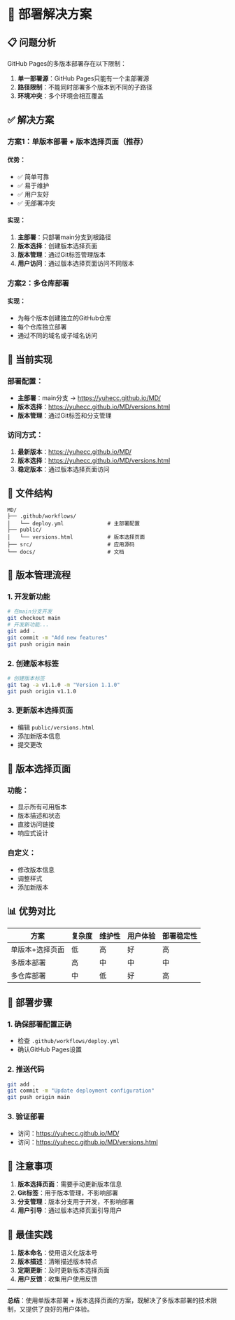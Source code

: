 # 🚀 部署解决方案

## 📋 问题分析

GitHub Pages的多版本部署存在以下限制：
1. **单一部署源**：GitHub Pages只能有一个主部署源
2. **路径限制**：不能同时部署多个版本到不同的子路径
3. **环境冲突**：多个环境会相互覆盖

## ✅ 解决方案

### 方案1：单版本部署 + 版本选择页面（推荐）

#### 优势：
- ✅ 简单可靠
- ✅ 易于维护
- ✅ 用户友好
- ✅ 无部署冲突

#### 实现：
1. **主部署**：只部署main分支到根路径
2. **版本选择**：创建版本选择页面
3. **版本管理**：通过Git标签管理版本
4. **用户访问**：通过版本选择页面访问不同版本

### 方案2：多仓库部署

#### 实现：
- 为每个版本创建独立的GitHub仓库
- 每个仓库独立部署
- 通过不同的域名或子域名访问

## 🎯 当前实现

### 部署配置：
- **主部署**：main分支 → https://yuhecc.github.io/MD/
- **版本选择**：https://yuhecc.github.io/MD/versions.html
- **版本管理**：通过Git标签和分支管理

### 访问方式：
1. **最新版本**：https://yuhecc.github.io/MD/
2. **版本选择**：https://yuhecc.github.io/MD/versions.html
3. **稳定版本**：通过版本选择页面访问

## 📁 文件结构

```
MD/
├── .github/workflows/
│   └── deploy.yml              # 主部署配置
├── public/
│   └── versions.html           # 版本选择页面
├── src/                        # 应用源码
└── docs/                       # 文档
```

## 🔄 版本管理流程

### 1. 开发新功能
```bash
# 在main分支开发
git checkout main
# 开发新功能...
git add .
git commit -m "Add new features"
git push origin main
```

### 2. 创建版本标签
```bash
# 创建版本标签
git tag -a v1.1.0 -m "Version 1.1.0"
git push origin v1.1.0
```

### 3. 更新版本选择页面
- 编辑 `public/versions.html`
- 添加新版本信息
- 提交更改

## 🎨 版本选择页面

### 功能：
- 显示所有可用版本
- 版本描述和状态
- 直接访问链接
- 响应式设计

### 自定义：
- 修改版本信息
- 调整样式
- 添加新版本

## 📊 优势对比

| 方案 | 复杂度 | 维护性 | 用户体验 | 部署稳定性 |
|------|--------|--------|----------|------------|
| 单版本+选择页面 | 低 | 高 | 好 | 高 |
| 多版本部署 | 高 | 中 | 中 | 中 |
| 多仓库部署 | 中 | 低 | 好 | 高 |

## 🚀 部署步骤

### 1. 确保部署配置正确
- 检查 `.github/workflows/deploy.yml`
- 确认GitHub Pages设置

### 2. 推送代码
```bash
git add .
git commit -m "Update deployment configuration"
git push origin main
```

### 3. 验证部署
- 访问：https://yuhecc.github.io/MD/
- 访问：https://yuhecc.github.io/MD/versions.html

## 📝 注意事项

1. **版本选择页面**：需要手动更新版本信息
2. **Git标签**：用于版本管理，不影响部署
3. **分支管理**：版本分支用于开发，不影响部署
4. **用户引导**：通过版本选择页面引导用户

## 🎯 最佳实践

1. **版本命名**：使用语义化版本号
2. **版本描述**：清晰描述版本特点
3. **定期更新**：及时更新版本选择页面
4. **用户反馈**：收集用户使用反馈

---

**总结**：使用单版本部署 + 版本选择页面的方案，既解决了多版本部署的技术限制，又提供了良好的用户体验。
